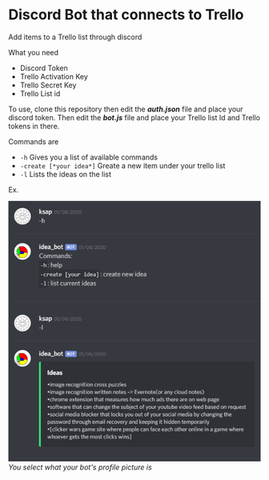 # Discord Bot that connects to Trello


Add items to a Trello list through discord


What you need
* Discord Token 
* Trello Activation Key
* Trello Secret Key
* Trello List id

To use, clone this repository then edit the ***auth.json*** file and place your discord token. Then edit the ***bot.js*** file and place your Trello list Id and Trello tokens in there.

Commands are 
* `-h` Gives you a list of available commands 
* `-create [*your idea*]` Greate a new item under your trello list 
* `-l` Lists the ideas on the list 

Ex.

![alt-text](example.png)
*You select what your bot's profile picture is*


